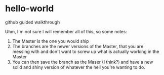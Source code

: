 # hello-world
github guided walkthrough

Uhm, I'm not sure I will remember all of this, so some notes: 

1) The Master is the one you would ship
2) The branches are the newer versions of the Master, that you are messing with and don't want to screw up what is actually working in the Master
3) You can then save the branch as the Maser (I think?) and have a new solid and shiny version of whatever the hell you're wanting to do. 
